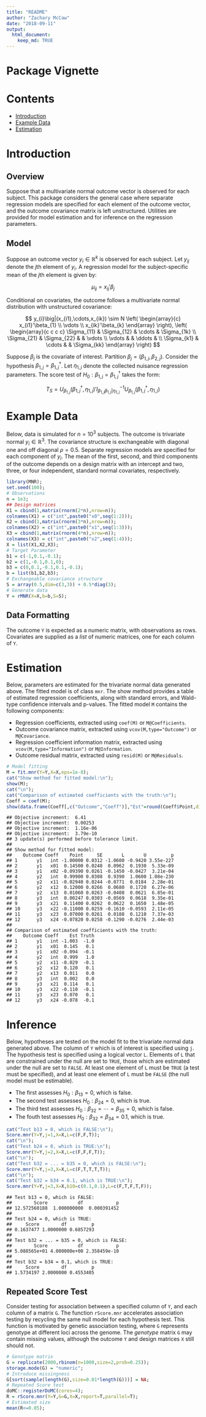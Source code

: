 ```yaml
---
title: "README"
author: "Zachary McCaw"
date: "2018-09-11"
output: 
  html_document: 
    keep_md: TRUE
--- 
```


# Package Vignette




# Contents

* [Introduction](#introduction)
* [Example Data](#example-data)
* [Estimation](#estimation)

# Introduction

## Overview

Suppose that a multivariate normal outcome vector is observed for each subject. This package considers the general case where separate regression models are specified for each element of the outcome vector, and the outcome covariance matrix is left unstructured. Utilities are provided for model estimation and for inference on the regression parameters. 

## Model

Suppose an outcome vector $y_{i}\in\mathbb{R}^{k}$ is observed for each subject. Let $y_{ij}$ denote the $j$th element of $y_{i}$. A regression model for the subject-specific mean of the $j$th element is given by:

$$
\mu_{ij} = x_{ij}'\beta_{j}
$$

Conditional on covariates, the outcome follows a multivariate normal distribution with unstructured covariance:

$$
y_{i}\big|(x_{i1},\cdots,x_{ik}) \sim N \left(
\begin{array}{c}
x_{i1}'\beta_{1} \\
\vdots \\
x_{ik}'\beta_{k}
\end{array}
\right), \left(
\begin{array}{c c c c}
\Sigma_{11} & \Sigma_{12} & \cdots & \Sigma_{1k} \\
\Sigma_{21} & \Sigma_{22} & & \vdots \\
\vdots & & \ddots & \\
\Sigma_{k1} & \cdots & & \Sigma_{kk}
\end{array}
\right)
$$

Suppose $\beta_{j}$ is the covariate of interest. Partition $\beta_{j}=(\beta_{1,j},\beta_{2,j})$. Consider the hypothesis $\beta_{1,j} = \beta_{1,j}^{\dagger}$. Let $\eta_{1,j}$ denote the collected nuisance regression parameters. The score test of $H_{0}:\beta_{1,j} = \beta_{1,j}^{\dagger}$ takes the form:

$$
T_{S} = U_{\beta_{1,j}}(\beta_{1,j}^{\dagger},\eta_{1,j})'I_{\beta_{1,j}\beta_{1,j}\big|\eta_{1,j}}^{-1}
U_{\beta_{1,j}}(\beta_{1,j}^{\dagger},\eta_{1,j})
$$

# Example Data

Below, data is simulated for $n=10^{3}$ subjects. The outcome is trivariate normal $y_{i}\in\mathbb{R}^{3}$. The covariance structure is exchangeable with diagonal one and off diagonal $\rho=0.5$. Separate regression models are specified for each component of $y_{i}$. The mean of the first, second, and third components of the outcome depends on a design matrix with an intercept and two, three, or four independent, standard normal covariates, respectively. 


```r
library(MNR);
set.seed(100);
# Observations
n = 1e3;
## Design matrices
X1 = cbind(1,matrix(rnorm(2*n),nrow=n));
colnames(X1) = c("int",paste0("x0",seq(1:2)));
X2 = cbind(1,matrix(rnorm(3*n),nrow=n));
colnames(X2) = c("int",paste0("x1",seq(1:3)));
X3 = cbind(1,matrix(rnorm(4*n),nrow=n));
colnames(X3) = c("int",paste0("x2",seq(1:4)));
X = list(X1,X2,X3);
# Target Parameter
b1 = c(-1,0.1,-0.1);
b2 = c(1,-0.1,0.1,0);
b3 = c(0,0.1,-0.1,0.1,-0.1);
b = list(b1,b2,b3);
# Exchangeable covariance structure
S = array(0.5,dim=c(3,3)) + 0.5*diag(3);
# Generate data
Y = rMNR(X=X,b=b,S=S);
```

## Data Formatting

The outcome `Y` is expected as a numeric matrix, with observations as rows. Covariates are supplied as a *list* of numeric matrices, one for each column of `Y`. 

# Estimation

Below, parameters are estimated for the trivariate normal data generated above. The fitted model is of class `mnr`. The show method provides a table of estimated regression coefficients, along with standard errors, and Wald-type confidence intervals and p-values. The fitted model `M` contains the following components:

* Regression coefficients, extracted using `coef(M)` or `M@Coefficients`.
* Outcome covariance matrix, extracted using `vcov(M,type="Outcome")` or `M@Covariance`.
* Regression coefficient information matrix, extracted using `vcov(M,type="Information")` or `M@Information`.
* Outcome residual matrix, extracted using `resid(M)` or `M@Residuals`. 


```r
# Model fitting
M = fit.mnr(Y=Y,X=X,eps=1e-8);
cat("Show method for fitted model:\n");
show(M);
cat("\n");
cat("Comparison of estimated coefficients with the truth:\n");
Coeff = coef(M);
show(data.frame(Coeff[,c("Outcome","Coeff")],"Est"=round(Coeff$Point,digits=3),"Truth"=unlist(b)));
```

```
## Objective increment:  6.41 
## Objective increment:  0.00253 
## Objective increment:  1.16e-06 
## Objective increment:  3.79e-10 
## 3 update(s) performed before tolerance limit.
## 
## Show method for fitted model:
##    Outcome Coeff    Point     SE       L       U         p
## 1       y1   int -1.00000 0.0312 -1.0600 -0.9420 3.55e-227
## 2       y1   x01  0.14500 0.0248  0.0962  0.1930  5.33e-09
## 3       y1   x02 -0.09390 0.0261 -0.1450 -0.0427  3.21e-04
## 4       y2   int  0.99900 0.0308  0.9390  1.0600 1.08e-230
## 5       y2   x11 -0.02940 0.0244 -0.0771  0.0184  2.28e-01
## 6       y2   x12  0.12000 0.0266  0.0680  0.1720  6.27e-06
## 7       y2   x13  0.01060 0.0263 -0.0408  0.0621  6.85e-01
## 8       y3   int  0.00247 0.0303 -0.0569  0.0618  9.35e-01
## 9       y3   x21  0.11400 0.0262  0.0622  0.1650  1.48e-05
## 10      y3   x22 -0.11000 0.0259 -0.1610 -0.0593  2.11e-05
## 11      y3   x23  0.07000 0.0261  0.0188  0.1210  7.37e-03
## 12      y3   x24 -0.07820 0.0258 -0.1290 -0.0276  2.44e-03
## 
## Comparison of estimated coefficients with the truth:
##    Outcome Coeff    Est Truth
## 1       y1   int -1.003  -1.0
## 2       y1   x01  0.145   0.1
## 3       y1   x02 -0.094  -0.1
## 4       y2   int  0.999   1.0
## 5       y2   x11 -0.029  -0.1
## 6       y2   x12  0.120   0.1
## 7       y2   x13  0.011   0.0
## 8       y3   int  0.002   0.0
## 9       y3   x21  0.114   0.1
## 10      y3   x22 -0.110  -0.1
## 11      y3   x23  0.070   0.1
## 12      y3   x24 -0.078  -0.1
```

# Inference

Below, hypotheses are tested on the model fit to the trivariate normal data generated above. The column of `Y` which is of interest is specified using `j`. The hypothesis test is specified using a logical vector `L`. Elements of `L` that are constrained under the null are set to `TRUE`, those which are estimated under the null are set to `FALSE`. At least one element of `L` must be `TRUE` (a test must be specified), and at least one element of `L` must be `FALSE` (the null model must be estimable). 

* The first assesses $H_{0}:\beta_{13}=0$, which is false. 
* The second test assesses $H_{0}:\beta_{24}=0$, which is true. 
* The third test assesses $H_{0}:\beta_{32} = \cdots = \beta_{35} = 0$, which is false. 
* The fouth test assesses $H_{0}:\beta_{32} = \beta_{34} = 0.1$, which is true. 


```r
cat("Test b13 = 0, which is FALSE:\n");
Score.mnr(Y=Y,j=1,X=X,L=c(F,F,T));
cat("\n");
cat("Test b24 = 0, which is TRUE:\n");
Score.mnr(Y=Y,j=2,X=X,L=c(F,F,F,T));
cat("\n");
cat("Test b32 = ... = b35 = 0, which is FALSE:\n");
Score.mnr(Y=Y,j=3,X=X,L=c(F,T,T,T,T));
cat("\n");
cat("Test b32 = b34 = 0.1, which is TRUE:\n");
Score.mnr(Y=Y,j=3,X=X,b10=c(0.1,0.1),L=c(F,T,F,T,F));
```

```
## Test b13 = 0, which is FALSE:
##        Score           df            p 
## 12.572560188  1.000000000  0.000391452 
## 
## Test b24 = 0, which is TRUE:
##     Score        df         p 
## 0.1637477 1.0000000 0.6857293 
## 
## Test b32 = ... = b35 = 0, which is FALSE:
##        Score           df            p 
## 5.088565e+01 4.000000e+00 2.358459e-10 
## 
## Test b32 = b34 = 0.1, which is TRUE:
##     Score        df         p 
## 1.5734197 2.0000000 0.4553405
```

## Repeated Score Test

Consider testing for association between a specified column of `Y`, and each column of a matrix `G`. The function `rScore.mnr` accelerates association testing by recycling the same null model for each hypothesis test. This function is motivated by genetic association testing, where `G` represents genotype at different loci across the genome. The *genotype* matrix `G` may contain missing values, although the outcome `Y` and design matrices `X` still should not. 


```r
# Genotype matrix
G = replicate(2000,rbinom(n=1000,size=2,prob=0.25));
storage.mode(G) = "numeric";
# Introduce missingness
G[sort(sample(length(G),size=0.01*length(G)))] = NA;
# Repeated Score test
doMC::registerDoMC(cores=4);
R = rScore.mnr(Y=Y,G=G,X=X,report=T,parallel=T);
# Estimated size
mean(R<=0.05);
```


